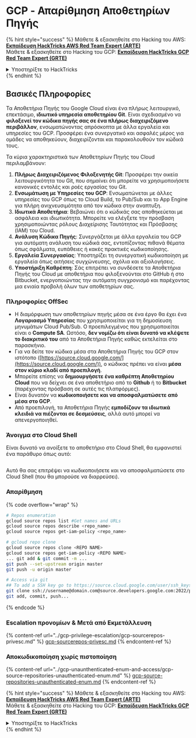 # GCP - Απαρίθμηση Αποθετηρίων Πηγής

{% hint style="success" %}
Μάθετε & εξασκηθείτε στο Hacking του AWS:<img src="/.gitbook/assets/image.png" alt="" data-size="line">[**Εκπαίδευση HackTricks AWS Red Team Expert (ARTE)**](https://training.hacktricks.xyz/courses/arte)<img src="/.gitbook/assets/image.png" alt="" data-size="line">\
Μάθετε & εξασκηθείτε στο Hacking του GCP: <img src="/.gitbook/assets/image (2).png" alt="" data-size="line">[**Εκπαίδευση HackTricks GCP Red Team Expert (GRTE)**<img src="/.gitbook/assets/image (2).png" alt="" data-size="line">](https://training.hacktricks.xyz/courses/grte)

<details>

<summary>Υποστηρίξτε το HackTricks</summary>

* Ελέγξτε τα [**σχέδια συνδρομής**](https://github.com/sponsors/carlospolop)!
* **Εγγραφείτε** 💬 [**στην ομάδα Discord**](https://discord.gg/hRep4RUj7f) ή στην [**ομάδα telegram**](https://t.me/peass) ή **ακολουθήστε** μας στο **Twitter** 🐦 [**@hacktricks\_live**](https://twitter.com/hacktricks\_live)**.**
* **Μοιραστείτε κόλπα χάκερ κάνοντας υποβολή PRs** στα [**HackTricks**](https://github.com/carlospolop/hacktricks) και [**HackTricks Cloud**](https://github.com/carlospolop/hacktricks-cloud) αποθετήρια στο GitHub.

</details>
{% endhint %}

## Βασικές Πληροφορίες <a href="#reviewing-cloud-git-repositories" id="reviewing-cloud-git-repositories"></a>

Τα Αποθετήρια Πηγής του Google Cloud είναι ένα πλήρως λειτουργικό, επεκτάσιμο, **ιδιωτικό υπηρεσία αποθετηρίου Git**. Είναι σχεδιασμένο να **φιλοξενεί τον κώδικα πηγής σας σε ένα πλήρως διαχειριζόμενο περιβάλλον**, ενσωματώνοντας απρόσκοπτα με άλλα εργαλεία και υπηρεσίες του GCP. Προσφέρει ένα συνεργατικό και ασφαλές μέρος για ομάδες να αποθηκεύουν, διαχειρίζονται και παρακολουθούν τον κώδικά τους.

Τα κύρια χαρακτηριστικά των Αποθετηρίων Πηγής του Cloud περιλαμβάνουν:

1. **Πλήρως Διαχειριζόμενος Φιλοξενητής Git**: Προσφέρει την οικεία λειτουργικότητα του Git, που σημαίνει ότι μπορείτε να χρησιμοποιήσετε κανονικές εντολές και ροές εργασίας του Git.
2. **Ενσωμάτωση με Υπηρεσίες του GCP**: Ενσωματώνεται με άλλες υπηρεσίες του GCP όπως το Cloud Build, το Pub/Sub και το App Engine για πλήρη ανιχνευσιμότητα από τον κώδικα στην αναπτυξη.
3. **Ιδιωτικά Αποθετήρια**: Βεβαιώνει ότι ο κώδικάς σας αποθηκεύεται με ασφάλεια και ιδιωτικότητα. Μπορείτε να ελέγξετε την πρόσβαση χρησιμοποιώντας ρόλους Διαχείρισης Ταυτότητας και Πρόσβασης (IAM) του Cloud.
4. **Ανάλυση Κώδικα Πηγής**: Συνεργάζεται με άλλα εργαλεία του GCP για αυτόματη ανάλυση του κώδικά σας, εντοπίζοντας πιθανά θέματα όπως σφάλματα, ευπάθειες ή κακές πρακτικές κωδικοποίησης.
5. **Εργαλεία Συνεργασίας**: Υποστηρίζει τη συνεργατική κωδικοποίηση με εργαλεία όπως αιτήσεις συγχώνευσης, σχόλια και αξιολογήσεις.
6. **Υποστήριξη Καθρέπτη**: Σάς επιτρέπει να συνδέσετε τα Αποθετήρια Πηγής του Cloud με αποθετήρια που φιλοξενούνται στο GitHub ή στο Bitbucket, ενεργοποιώντας την αυτόματη συγχρονισμό και παρέχοντας μια ενιαία προβολή όλων των αποθετηρίων σας.

### Πληροφορίες OffSec <a href="#reviewing-cloud-git-repositories" id="reviewing-cloud-git-repositories"></a>

* Η διαμόρφωση των αποθετηρίων πηγής μέσα σε ένα έργο θα έχει ένα **Λογαριασμό Υπηρεσίας** που χρησιμοποιείται για τη δημοσίευση μηνυμάτων Cloud Pub/Sub. Ο προεπιλεγμένος που χρησιμοποιείται είναι ο **Compute SA**. Ωστόσο, **δεν νομίζω ότι είναι δυνατό να κλέψετε το διακριτικό του** από τα Αποθετήρια Πηγής καθώς εκτελείται στο παρασκήνιο.
* Για να δείτε τον κώδικα μέσα στα Αποθετήρια Πηγής του GCP στον ιστότοπο ([https://source.cloud.google.com/](https://source.cloud.google.com/)), ο κώδικας πρέπει να είναι **μέσα στον κύριο κλαδί από προεπιλογή**.
* Μπορείτε επίσης να **δημιουργήσετε ένα καθρέπτη Αποθετηρίου Cloud** που να δείχνει σε ένα αποθετήριο από το **Github** ή το **Bitbucket** (παρέχοντας πρόσβαση σε αυτές τις πλατφόρμες).
* Είναι δυνατόν να **κωδικοποιήσετε και να αποσφαλματώσετε από μέσα στο GCP**.
* Από προεπιλογή, τα Αποθετήρια Πηγής **εμποδίζουν τα ιδιωτικά κλειδιά να πιέζονται σε δεσμεύσεις**, αλλά αυτό μπορεί να απενεργοποιηθεί.

### Άνοιγμα στο Cloud Shell

Είναι δυνατό να ανοίξετε το αποθετήριο στο Cloud Shell, θα εμφανιστεί ένα παράθυρο όπως αυτό:

<figure><img src="../../../.gitbook/assets/image (325).png" alt=""><figcaption></figcaption></figure>

Αυτό θα σας επιτρέψει να κωδικοποιήσετε και να αποσφαλματώσετε στο Cloud Shell (που θα μπορούσε να διαρρεύσει).

### Απαρίθμηση

{% code overflow="wrap" %}
```bash
# Repos enumeration
gcloud source repos list #Get names and URLs
gcloud source repos describe <repo_name>
gcloud source repos get-iam-policy <repo_name>

# gcloud repo clone
gcloud source repos clone <REPO NAME>
gcloud source repos get-iam-policy <REPO NAME>
... git add & git commit -m ...
git push --set-upstream origin master
git push -u origin master

# Access via git
## To add a SSH key go to https://source.cloud.google.com/user/ssh_keys (no gcloud command)
git clone ssh://username@domain.com@source.developers.google.com:2022/p/<proj-name>/r/<repo-name>
git add, commit, push...
```
{% endcode %}

### Εscalation προνομίων & Μετά από Εκμετάλλευση

{% content-ref url="../gcp-privilege-escalation/gcp-sourcerepos-privesc.md" %}
[gcp-sourcerepos-privesc.md](../gcp-privilege-escalation/gcp-sourcerepos-privesc.md)
{% endcontent-ref %}

### Αποκωδικοποίηση χωρίς πιστοποίηση

{% content-ref url="../gcp-unaunthenticated-enum-and-access/gcp-source-repositories-unauthenticated-enum.md" %}
[gcp-source-repositories-unauthenticated-enum.md](../gcp-unaunthenticated-enum-and-access/gcp-source-repositories-unauthenticated-enum.md)
{% endcontent-ref %}

{% hint style="success" %}
Μάθετε & εξασκηθείτε στο Hacking του AWS:<img src="/.gitbook/assets/image.png" alt="" data-size="line">[**Εκπαίδευση HackTricks AWS Red Team Expert (ARTE)**](https://training.hacktricks.xyz/courses/arte)<img src="/.gitbook/assets/image.png" alt="" data-size="line">\
Μάθετε & εξασκηθείτε στο Hacking του GCP: <img src="/.gitbook/assets/image (2).png" alt="" data-size="line">[**Εκπαίδευση HackTricks GCP Red Team Expert (GRTE)**<img src="/.gitbook/assets/image (2).png" alt="" data-size="line">](https://training.hacktricks.xyz/courses/grte)

<details>

<summary>Υποστηρίξτε το HackTricks</summary>

* Ελέγξτε τα [**σχέδια συνδρομής**](https://github.com/sponsors/carlospolop)!
* **Εγγραφείτε** 💬 [**στην ομάδα Discord**](https://discord.gg/hRep4RUj7f) ή στην [**ομάδα telegram**](https://t.me/peass) ή **ακολουθήστε** μας στο **Twitter** 🐦 [**@hacktricks\_live**](https://twitter.com/hacktricks\_live)**.**
* **Μοιραστείτε κόλπα hacking υποβάλλοντας PRs στα** [**HackTricks**](https://github.com/carlospolop/hacktricks) και [**HackTricks Cloud**](https://github.com/carlospolop/hacktricks-cloud) αποθετήρια στο GitHub.

</details>
{% endhint %}
